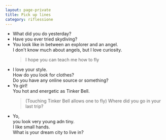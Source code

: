 ```yaml
--- 
layout: page-private
title: Pick up lines
category: riflessione
---
```


- What did you do yesterday?
- Have you ever tried skydiving?
- You look like in between  an explorer and an angel.  
    I don't know much about angels, but I love curiosity. 
    > I hope you can teach me how to fly
- I love your style.  
    How do you look for clothes?  
    Do you have any online source or something?
- Yo girl!  
    You hot and energetic as Tinker Bell.
    > (Touching Tinker Bell allows one to fly)
    Where did you go in your last trip? 
- Yo,  
    you look very young adn tiny.  
    I like small hands.  
    What is your dream city to live in?
